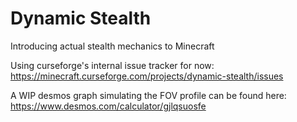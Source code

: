 # Dynamic Stealth
Introducing actual stealth mechanics to Minecraft

Using curseforge's internal issue tracker for now: https://minecraft.curseforge.com/projects/dynamic-stealth/issues

A WIP desmos graph simulating the FOV profile can be found here: https://www.desmos.com/calculator/gjlqsuosfe

